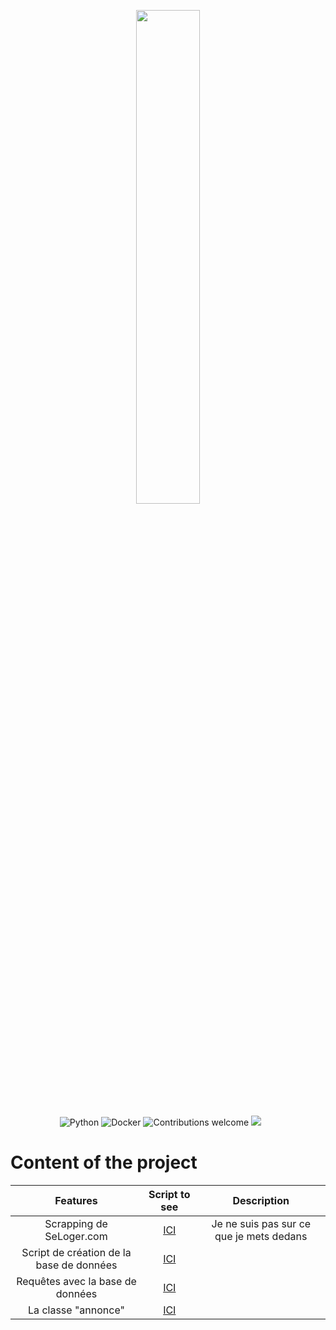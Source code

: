 <p align="center"><img width=45% src="https://zupimages.net/up/20/03/9o55.png"></p>

&nbsp;&nbsp;&nbsp;&nbsp;&nbsp;&nbsp;&nbsp;&nbsp;&nbsp;&nbsp;&nbsp;&nbsp;&nbsp;&nbsp;&nbsp;&nbsp;&nbsp;&nbsp;&nbsp;
![Python](https://img.shields.io/badge/python-v3.7-blue.svg)
![Docker](https://img.shields.io/badge/docker-yes-green.svg)
![Contributions welcome](https://img.shields.io/badge/contributions-welcome-orange.svg)
<a href="https://github.com/Simplon-IA-Bdx-1/realestate-guillaume-nicos-pierre-silvia/commits/master"><img src="https://img.shields.io/github/last-commit/CCOSTAN/Home-AssistantConfig.svg?style=plasticr"/></a>



# Content of the project

|   Features   |  Script to see  |  Description  |
|     :---:    |      :---:      |     :---:      |
| Scrapping de SeLoger.com   | [ICI](https://github.com/Simplon-IA-Bdx-1/realestate-guillaume-nicos-pierre-silvia/blob/master/scrapper/scrapper.py)      | Je ne suis pas sur ce que je mets dedans
| Script de création de la base de données     |  [ICI](https://github.com/Simplon-IA-Bdx-1/realestate-guillaume-nicos-pierre-silvia/blob/master/BDD/annonces.sql)        |
| Requêtes avec la base de données     |  [ICI](https://github.com/Simplon-IA-Bdx-1/realestate-guillaume-nicos-pierre-silvia/blob/master/scrapper/query.py)        |
| La classe "annonce"     |  [ICI](https://github.com/Simplon-IA-Bdx-1/realestate-guillaume-nicos-pierre-silvia/blob/master/scrapper/annonce.py)        |

